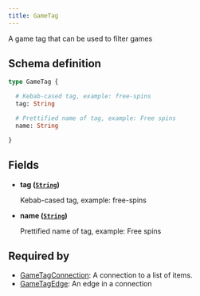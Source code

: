 ```yaml
---
title: GameTag
---
```


A game tag that can be used to filter games

## Schema definition
```graphql
type GameTag {

  # Kebab-cased tag, example: free-spins
  tag: String

  # Prettified name of tag, example: Free spins
  name: String

}
```

## Fields

* **tag ([`String`](graphql/schema/string.md))**

  Kebab-cased tag, example: free-spins

* **name ([`String`](graphql/schema/string.md))**

  Prettified name of tag, example: Free spins


## Required by
* [GameTagConnection](graphql/schema/gametagconnection.md): A connection to a list of items.
* [GameTagEdge](graphql/schema/gametagedge.md): An edge in a connection
